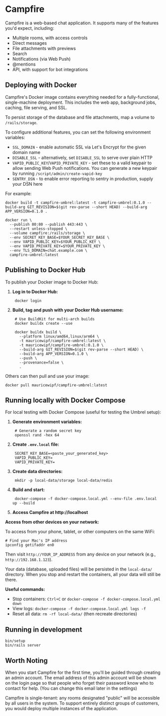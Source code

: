 # Campfire

Campfire is a web-based chat application. It supports many of the features you'd
expect, including:

- Multiple rooms, with access controls
- Direct messages
- File attachments with previews
- Search
- Notifications (via Web Push)
- @mentions
- API, with support for bot integrations

## Deploying with Docker

Campfire's Docker image contains everything needed for a fully-functional,
single-machine deployment. This includes the web app, background jobs, caching,
file serving, and SSL.

To persist storage of the database and file attachments, map a volume to `/rails/storage`.

To configure additional features, you can set the following environment variables:

- `SSL_DOMAIN` - enable automatic SSL via Let's Encrypt for the given domain name
- `DISABLE_SSL` - alternatively, set `DISABLE_SSL` to serve over plain HTTP
- `VAPID_PUBLIC_KEY`/`VAPID_PRIVATE_KEY` - set these to a valid keypair to
  allow sending Web Push notifications. You can generate a new keypair by running
  `/script/admin/create-vapid-key`
- `SENTRY_DSN` - to enable error reporting to sentry in production, supply your
  DSN here

For example:

    docker build -t campfire-umbrel:latest -t campfire-umbrel:0.1.0 --build-arg GIT_REVISION=$(git rev-parse --short HEAD) --build-arg APP_VERSION=0.1.0 .

    docker run \
      --publish 80:80 --publish 443:443 \
      --restart unless-stopped \
      --volume campfire:/rails/storage \
      --env SECRET_KEY_BASE=$YOUR_SECRET_KEY_BASE \
      --env VAPID_PUBLIC_KEY=$YOUR_PUBLIC_KEY \
      --env VAPID_PRIVATE_KEY=$YOUR_PRIVATE_KEY \
      --env TLS_DOMAIN=chat.example.com \
      campfire-umbrel:latest

## Publishing to Docker Hub

To publish your Docker image to Docker Hub:

1. **Log in to Docker Hub:**

        docker login

2. **Build, tag and push with your Docker Hub username:**

        # Use BuildKit for multi-arch builds
        docker buildx create --use

        docker buildx build \
          --platform linux/amd64,linux/arm64 \
          -t mauricewipf/campfire-umbrel:latest \
          -t mauricewipf/campfire-umbrel:0.1.0 \
          --build-arg GIT_REVISION=$(git rev-parse --short HEAD) \
          --build-arg APP_VERSION=0.1.0 \
          --push \
          --provenance=false \
          .

Others can then pull and use your image:

    docker pull mauricewipf/campfire-umbrel:latest

## Running locally with Docker Compose

For local testing with Docker Compose (useful for testing the Umbrel setup):

1. **Generate environment variables:**

        # Generate a random secret key
        openssl rand -hex 64

2. **Create `.env.local` file:**

        SECRET_KEY_BASE=<paste_your_generated_key>
        VAPID_PUBLIC_KEY=
        VAPID_PRIVATE_KEY=

3. **Create data directories:**

        mkdir -p local-data/storage local-data/redis

4. **Build and start:**

        docker-compose -f docker-compose.local.yml --env-file .env.local up --build

5. **Access Campfire at http://localhost**

**Access from other devices on your network:**

To access from your phone, tablet, or other computers on the same WiFi:

    # Find your Mac's IP address
    ipconfig getifaddr en0

Then visit `http://YOUR_IP_ADDRESS` from any device on your network (e.g., `http://192.168.1.123`).

Your data (database, uploaded files) will be persisted in the `local-data/` directory. When you stop and restart the containers, all your data will still be there.

**Useful commands:**

- Stop containers: `Ctrl+C` or `docker-compose -f docker-compose.local.yml down`
- View logs: `docker-compose -f docker-compose.local.yml logs -f`
- Reset all data: `rm -rf local-data/` (then recreate directories)

## Running in development

    bin/setup
    bin/rails server

## Worth Noting

When you start Campfire for the first time, you’ll be guided through
creating an admin account.
The email address of this admin account will be shown on the login page
so that people who forget their password know who to contact for help.
(You can change this email later in the settings)

Campfire is single-tenant: any rooms designated "public" will be accessible by
all users in the system. To support entirely distinct groups of customers, you
would deploy multiple instances of the application.
